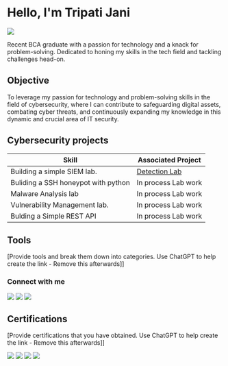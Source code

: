 # Hello, I'm Tripati Jani
<a href="https://www.linkedin.com/in/tripati-jani-b100192a7/"><img src="https://img.shields.io/badge/-LinkedIn-0072b1?&style=for-the-badge&logo=linkedin&logoColor=white" /></a>

Recent BCA graduate with a passion for technology and a knack for problem-solving. Dedicated to honing my skills in the tech field and tackling challenges head-on.

## Objective
To leverage my passion for technology and problem-solving skills in the field of cybersecurity, where I can contribute to safeguarding digital assets, combating cyber threats, and continuously expanding my knowledge in this dynamic and crucial area of IT security.

## Cybersecurity projects

| Skill                                         | Associated Project         |
|-----------------------------------------------|----------------------------|
| Building a simple SIEM lab.         | <a href="https://github.com/Tripati3000/SIEM-system">Detection Lab</a>|
| Buliding a SSH honeypot with python          | In process Lab work|
| Malware Analysis lab                          | In process Lab work|
| Vulnerability Management lab.                 | In process Lab work|
| Bulding a Simple REST API                     | In process Lab work|


## Tools
[Provide tools and break them down into categories. Use ChatGPT to help create the link - Remove this afterwards]]

### Connect with me
<div>
    <a href="https://replit.com/@situjani1932"><img src="https://img.shields.io/badge/-Replit-0072b1?&style=for-the-badge&logo=Replit&logoColor=white" /></a>
    <a href="https://twitter.com/Tripatijani3000"><img src="https://img.shields.io/badge/-Twitter-1DA1F2?&style=for-the-badge&logo=Twitter&logoColor=white" /></a>
    <a href="https://www.hackthebox.com/home/users/profile/1841018"><img src="https://img.shields.io/badge/-Hackthebox-9cf?style=for-the-badge&logo=hackthebox&logoColor=white" /></a>
</div>

## Certifications
[Provide certifications that you have obtained. Use ChatGPT to help create the link - Remove this afterwards]]
<div>
<img src="https://img.shields.io/badge/-GoogleCybersecurity-FF0000?&style=for-the-badge&logo=Google&logoColor=white" />
<img src="https://img.shields.io/badge/-Python-007ACC?&style=for-the-badge&logo=Python&logoColor=white" />
<img src="https://img.shields.io/badge/-Cybersecurity-4D4D4D?&style=for-the-badge&logo=TheLinuxfoundation &logoColor=white" />
<img src="https://img.shields.io/badge/-Linux-006400?&style=for-the-badge&logo=linux&logoColor=white" />
</div>



